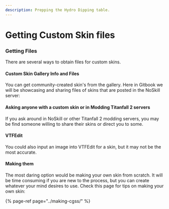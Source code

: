 ```yaml
---
description: Prepping the Hydro Dipping table.
---
```


# Getting Custom Skin files

### Getting Files

There are several ways to obtain files for custom skins.

#### Custom Skin Gallery Info and Files

You can get community-created skin's from the gallery. Here in Gitbook we will be showcasing and sharing files of skins that are posted in the NoSkill server:

#### Asking anyone with a custom skin or in Modding Titanfall 2 servers

If you ask around in NoSkill or other Titanfall 2 modding servers, you may be find someone willing to share their skins or direct you to some.

#### VTFEdit

You could also input an image into VTFEdit for a skin, but it may not be the most accurate.

#### Making them

The most daring option would be making your own skin from scratch. It will be time consuming if you are new to the process, but you can create whatever your mind desires to use. Check this page for tips on making your own skin:

{% page-ref page="../making-cgss/" %}

